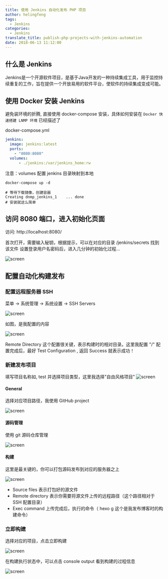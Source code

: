 ```yaml
---
title: 使用 Jenkins 自动化发布 PHP 项目
author: helingfeng
tags:
  - Jenkins
categories:
  - Jenkins
translate_title: publish-php-projects-with-jenkins-automation
date: 2018-06-13 11:12:00
---
```

## 什么是 Jenkins

Jenkins是一个开源软件项目，是基于Java开发的一种持续集成工具，用于监控持续重复的工作，旨在提供一个开放易用的软件平台，使软件的持续集成变成可能。

## 使用 Docker 安装 Jenkins

避免装环境的折腾, 直接使用 docker-compose 安装，具体如何安装在 `Docker 快速搭建 LNMP 环境` 已经描述了

docker-compose.yml

```yml
jenkins:
  image: jenkins:latest
  ports:
    - "8080:8080"
  volumes:
      - ./jenkins:/var/jenkins_home:rw
```
注意：volumes 配置 jenkins 目录映射到本地

```shell
docker-compose up -d 

# 等待下载镜像，创建容器
Creating dnmp_jenkins_1    ... done
# 安装就这么简单
```

## 访问 8080 端口，进入初始化页面

访问: http://localhost:8080/

首次打开，需要输入秘钥，根据提示，可以在对应的目录 /jenkins/secrets 找到该文件
设置登录用户名密码后，进入几分钟的初始化过程...

![screen](/images/screen_5.png)

## 配置自动化构建发布

### 配置远程服务器 SSH

菜单 -> 系统管理 -> 系统设置 ->  SSH Servers

![screen](/images/screen_7.png)

如图，是我配置的内容

![screen](/images/screen_8.png)

Remote Directory 这个配置很关键，表示构建时的相对目录。这里我配置 "/" 
配置完成后，最好 Test Configuration , 返回 Success 就表示成功！

### 新建发布项目

填写项目名称如, test
并选择项目类型，这里我选择"自由风格项目"
![screen](/images/screen_6.png)

#### General

选择对应项目路径，我使用 GitHub project 

![screen](/images/screen_9.png)

#### 源码管理

使用 git 源码仓库管理

![screen](/images/screen_10.png)

#### 构建

这里是最关键的，你可以打包源码发布到对应的服务器之上

![screen](/images/screen_11.png)

- Source files 表示打包好的源文件
- Remote directory 表示你需要将源文件上传的远程路径（这个路径相对于 SSH 配置目录）
- Exec command 上传完成后，执行的命令（ hexo g 这个是我发布博客时的构建命令）

### 立即构建

选择对应的项目，点击立即构建

![screen](/images/screen_12.png)

在构建执行状态中，可以点击 console output 看到构建的过程信息

![screen](/images/screen_13.png)


 









